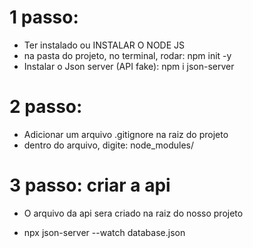 # 1 passo: 
* Ter instalado ou INSTALAR O NODE JS
* na pasta do projeto, no terminal, rodar: npm init -y
* Instalar o Json server (API fake): npm i json-server

# 2 passo:
* Adicionar um arquivo .gitignore na raiz do projeto
* dentro do arquivo, digite: node_modules/

# 3 passo: criar a api
* O arquivo da api sera criado na raiz do nosso projeto

* npx json-server --watch database.json